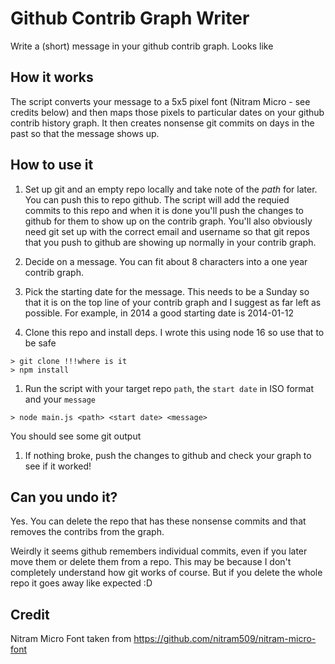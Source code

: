 # Github Contrib Graph Writer

Write a (short) message in your github contrib graph. Looks like <insert pic>

## How it works

The script converts your message to a 5x5 pixel font (Nitram Micro - see credits below) and then maps those pixels to particular dates on your github contrib history graph. It then creates nonsense git commits on days in the past so that the message shows up.

## How to use it

1. Set up git and an empty repo locally and take note of the _path_ for later. You can push this to repo github. The script will add the requied commits to this repo and when it is done you'll push the changes to github for them to show up on the contrib graph. You'll also obviously need git set up with the correct email and username so that git repos that you push to github are showing up normally in your contrib graph.

1. Decide on a message. You can fit about 8 characters into a one year contrib graph.

1. Pick the starting date for the message. This needs to be a Sunday so that it is on the top line of your contrib graph and I suggest as far left as possible. For example, in 2014 a good starting date is 2014-01-12

1. Clone this repo and install deps. I wrote this using node 16 so use that to be safe
```
> git clone !!!where is it
> npm install
```

1. Run the script with your target repo `path`, the `start date` in ISO format and your `message`
```
> node main.js <path> <start date> <message>
```
You should see some git output

1. If nothing broke, push the changes to github and check your graph to see if it worked!

## Can you undo it?

Yes. You can delete the repo that has these nonsense commits and that removes the contribs from the graph.

Weirdly it seems github remembers individual commits, even if you later move them or delete them from a repo. This may be because I don't completely understand how git works of course. But if you delete the whole repo it goes away like expected :D

## Credit

Nitram Micro Font taken from https://github.com/nitram509/nitram-micro-font